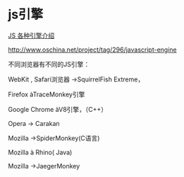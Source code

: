 # js引擎
[JS 各种引擎介绍](https://www.cnblogs.com/wxmdevelop/p/11357895.html)

http://www.oschina.net/project/tag/296/javascript-engine

 

 

不同浏览器有不同的JS引擎：

WebKit , Safari浏览器          ->SquirrelFish Extreme，

Firefox                                    àTraceMonkey引擎

Google Chrome                     àV8引擎，（C++）

Opera                                   -> Carakan

 Mozilla                          ->SpiderMonkey(C语言)

 Mozilla                                  à Rhino( Java)

Mozilla                          ->JaegerMonkey

































